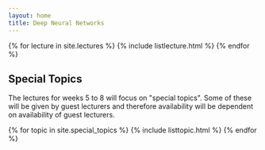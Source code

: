 ```yaml
---
layout: home
title: Deep Neural Networks
---
```


{% for lecture in site.lectures %}
{% include listlecture.html %}
{% endfor %}

## Special Topics

The lectures for weeks 5 to 8 will focus on "special topics". Some of these will be given by guest lecturers and therefore availability will be dependent on availability of guest lecturers.

{% for topic in site.special_topics %}
{% include listtopic.html %}
{% endfor %}
